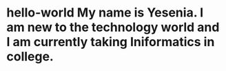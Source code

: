 # hello-world My name is Yesenia. I am new to the technology world and I am currently taking Iniformatics in college.
